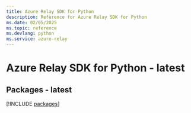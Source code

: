 ```yaml
---
title: Azure Relay SDK for Python
description: Reference for Azure Relay SDK for Python
ms.date: 02/05/2025
ms.topic: reference
ms.devlang: python
ms.service: azure-relay
---
```

# Azure Relay SDK for Python - latest
## Packages - latest
[!INCLUDE [packages](relay-index.md)]